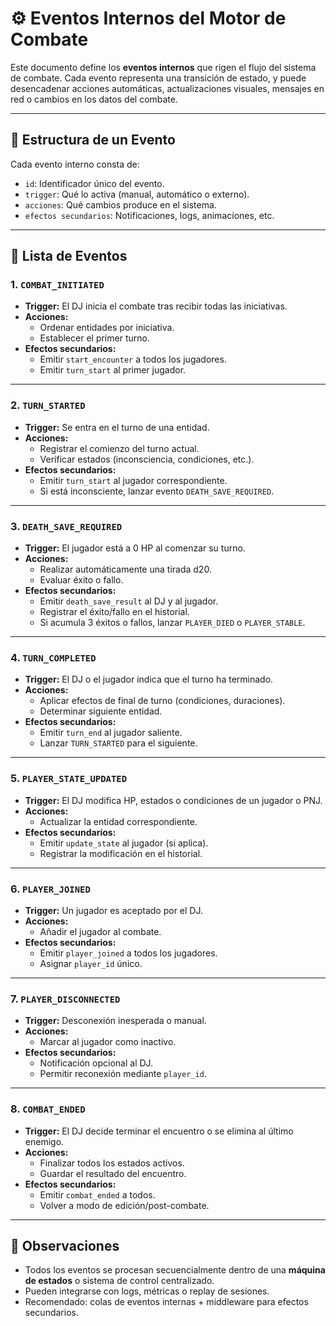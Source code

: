 # ⚙️ Eventos Internos del Motor de Combate

Este documento define los **eventos internos** que rigen el flujo del sistema de combate. Cada evento representa una transición de estado, y puede desencadenar acciones automáticas, actualizaciones visuales, mensajes en red o cambios en los datos del combate.

---

## 🧱 Estructura de un Evento

Cada evento interno consta de:

- `id`: Identificador único del evento.
- `trigger`: Qué lo activa (manual, automático o externo).
- `acciones`: Qué cambios produce en el sistema.
- `efectos secundarios`: Notificaciones, logs, animaciones, etc.

---

## 📜 Lista de Eventos

### 1. `COMBAT_INITIATED`

- **Trigger:** El DJ inicia el combate tras recibir todas las iniciativas.
- **Acciones:**
  - Ordenar entidades por iniciativa.
  - Establecer el primer turno.
- **Efectos secundarios:**
  - Emitir `start_encounter` a todos los jugadores.
  - Emitir `turn_start` al primer jugador.

---

### 2. `TURN_STARTED`

- **Trigger:** Se entra en el turno de una entidad.
- **Acciones:**
  - Registrar el comienzo del turno actual.
  - Verificar estados (inconsciencia, condiciones, etc.).
- **Efectos secundarios:**
  - Emitir `turn_start` al jugador correspondiente.
  - Si está inconsciente, lanzar evento `DEATH_SAVE_REQUIRED`.

---

### 3. `DEATH_SAVE_REQUIRED`

- **Trigger:** El jugador está a 0 HP al comenzar su turno.
- **Acciones:**
  - Realizar automáticamente una tirada d20.
  - Evaluar éxito o fallo.
- **Efectos secundarios:**
  - Emitir `death_save_result` al DJ y al jugador.
  - Registrar el éxito/fallo en el historial.
  - Si acumula 3 éxitos o fallos, lanzar `PLAYER_DIED` o `PLAYER_STABLE`.

---

### 4. `TURN_COMPLETED`

- **Trigger:** El DJ o el jugador indica que el turno ha terminado.
- **Acciones:**
  - Aplicar efectos de final de turno (condiciones, duraciones).
  - Determinar siguiente entidad.
- **Efectos secundarios:**
  - Emitir `turn_end` al jugador saliente.
  - Lanzar `TURN_STARTED` para el siguiente.

---

### 5. `PLAYER_STATE_UPDATED`

- **Trigger:** El DJ modifica HP, estados o condiciones de un jugador o PNJ.
- **Acciones:**
  - Actualizar la entidad correspondiente.
- **Efectos secundarios:**
  - Emitir `update_state` al jugador (si aplica).
  - Registrar la modificación en el historial.

---

### 6. `PLAYER_JOINED`

- **Trigger:** Un jugador es aceptado por el DJ.
- **Acciones:**
  - Añadir el jugador al combate.
- **Efectos secundarios:**
  - Emitir `player_joined` a todos los jugadores.
  - Asignar `player_id` único.

---

### 7. `PLAYER_DISCONNECTED`

- **Trigger:** Desconexión inesperada o manual.
- **Acciones:**
  - Marcar al jugador como inactivo.
- **Efectos secundarios:**
  - Notificación opcional al DJ.
  - Permitir reconexión mediante `player_id`.

---

### 8. `COMBAT_ENDED`

- **Trigger:** El DJ decide terminar el encuentro o se elimina al último enemigo.
- **Acciones:**
  - Finalizar todos los estados activos.
  - Guardar el resultado del encuentro.
- **Efectos secundarios:**
  - Emitir `combat_ended` a todos.
  - Volver a modo de edición/post-combate.

---

## 🧩 Observaciones

- Todos los eventos se procesan secuencialmente dentro de una **máquina de estados** o sistema de control centralizado.
- Pueden integrarse con logs, métricas o replay de sesiones.
- Recomendado: colas de eventos internas + middleware para efectos secundarios.

